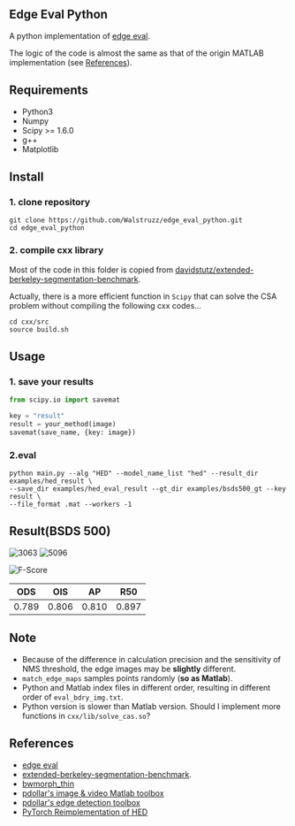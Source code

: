 ## Edge Eval Python
A python implementation of [edge eval](https://github.com/s9xie/hed_release-deprecated/tree/master/examples/eval).

The logic of the code is almost the same as that of the origin MATLAB implementation (see [References](#References)).

## Requirements
* Python3
* Numpy
* Scipy >= 1.6.0
* g++
* Matplotlib

## Install
### 1. clone repository
``` shell
git clone https://github.com/Walstruzz/edge_eval_python.git
cd edge_eval_python
```

### 2. compile cxx library
Most of the code in this folder is copied from [davidstutz/extended-berkeley-segmentation-benchmark](https://github.com/davidstutz/extended-berkeley-segmentation-benchmark/tree/master/source).

Actually, there is a more efficient function in `Scipy` that can solve the CSA problem without compiling the following cxx codes...
``` shell
cd cxx/src
source build.sh
```

## Usage
### 1. save your results
``` python
from scipy.io import savemat

key = "result"
result = your_method(image)
savemat(save_name, {key: image})
```

### 2.eval
``` shell
python main.py --alg "HED" --model_name_list "hed" --result_dir examples/hed_result \
--save_dir examples/hed_eval_result --gt_dir examples/bsds500_gt --key result \
--file_format .mat --workers -1
```

## Result(BSDS 500)
![3063](examples/show_images/3063.png)
![5096](examples/show_images/5096.png)

![F-Score](examples/show_images/score.png)


|  ODS  |  OIS  |  AP   | R50   |
|-------|-------|-------|-------|
| 0.789 | 0.806 | 0.810 | 0.897 |



## Note
* Because of the difference in calculation precision and the sensitivity of NMS threshold, the edge images may be **slightly** different.
* `match_edge_maps` samples points randomly (**so as Matlab**).
* Python and Matlab index files in different order, resulting in different order of `eval_bdry_img.txt`.
* Python version is slower than Matlab version. Should I implement more functions in `cxx/lib/solve_cas.so`?

## References
* [edge eval](https://github.com/s9xie/hed_release-deprecated/tree/master/examples/eval)
* [extended-berkeley-segmentation-benchmark](https://github.com/davidstutz/extended-berkeley-segmentation-benchmark).
* [bwmorph_thin](https://gist.github.com/joefutrelle/562f25bbcf20691217b8)
* [pdollar's image & video Matlab toolbox ](https://github.com/pdollar/toolbox)
* [pdollar's edge detection toolbox](https://github.com/pdollar/edges)
* [PyTorch Reimplementation of HED](https://github.com/xwjabc/hed)
